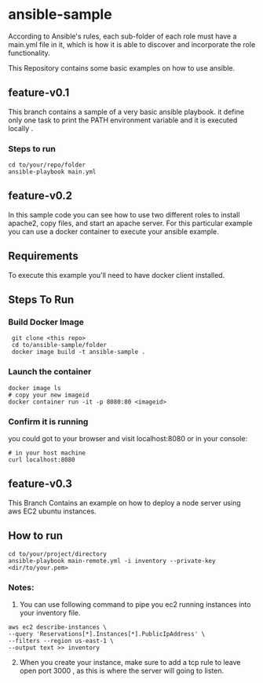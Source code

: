 # ansible-sample

According to Ansible's rules, each sub-folder of each role must have a main.yml file in it, which is how it is able to discover and incorporate the role functionality.

This Repository contains some basic examples on how to use ansible. 

## feature-v0.1

This branch contains a sample of a very basic ansible playbook. it define only one task to print the PATH environment variable and it is executed locally .

### Steps to run

```
cd to/your/repo/folder
ansible-playbook main.yml
```

## feature-v0.2

In this sample code you can see how to use two different roles to install apache2, copy files, and start an apache server. For this particular example you can use a docker container to execute your ansible example.

## Requirements

To execute this example you'll need to have docker client installed.

## Steps To Run

### Build Docker Image
```
 git clone <this repo>
 cd to/ansible-sample/folder
 docker image build -t ansible-sample .
```

### Launch the container 
```
docker image ls 
# copy your new imageid
docker container run -it -p 8080:80 <imageid>
```

### Confirm it is running

you could got to your browser and visit localhost:8080 or in your console:
```
# in your host machine
curl localhost:8080 
```

## feature-v0.3

This Branch Contains an example on how to deploy a node server using aws EC2 ubuntu instances.

## How to run

```
cd to/your/project/directory
ansible-playbook main-remote.yml -i inventory --private-key <dir/to/your.pem>
```

### Notes:

1. You can use following command to pipe you ec2 running instances into your inventory file.

```
aws ec2 describe-instances \
--query 'Reservations[*].Instances[*].PublicIpAddress' \
--filters --region us-east-1 \
--output text >> inventory
```

2. When you create your instance, make sure to add a tcp rule to leave open port 3000 , as this is where the server will going to listen.



